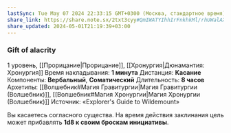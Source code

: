 ```yaml
---
lastSync: Tue May 07 2024 22:33:15 GMT+0300 (Москва, стандартное время)
share_link: https://share.note.sx/2txt3cyy#QmIWATYIhhIrFnkhkMl/rhUWalAXEutf9WmkfxnYux0
share_updated: 2024-05-01T21:19:39+03:00
---
```

### Gift of alacrity
1 уровень, [[Прорицание|Прорицание]],  [[Хронургия|Дюнамантия: Хронургия]]
Время накладывания: **1 минута**
Дистанция: **Касание**
Компоненты: **Вербальный**, **Соматический**
Длительность: **8 часов**
Архетипы: [[Волшебник#Магия Гравитургии|Магия Гравитургии (Волшебник)]], [[Волшебник#Магия Хронургии|Магия Хронургии (Волшебник)]]
Источник: «Explorer's Guide to Wildemount»

Вы касаетесь согласного существа. На время действия заклинания цель может прибавлять **1d8 к своим броскам инициативы**.